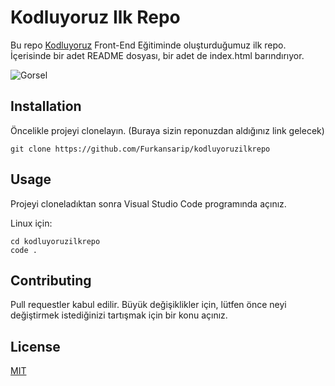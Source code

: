 
# Kodluyoruz Ilk Repo
Bu repo [Kodluyoruz](https://www.kodluyoruz.org) Front-End Eğitiminde oluşturduğumuz ilk repo. İçerisinde bir adet README dosyası, bir adet de index.html barındırıyor.

![Gorsel](https://github.com/Furkansarip/kodluyoruzilkrepo/odev.PNG)
## Installation
Öncelikle projeyi clonelayın. (Buraya sizin reponuzdan aldığınız link gelecek)

```
git clone https://github.com/Furkansarip/kodluyoruzilkrepo
```

## Usage
Projeyi cloneladıktan sonra Visual Studio Code programında açınız.

Linux için:

``` 
cd kodluyoruzilkrepo
code .
```

## Contributing
Pull requestler kabul edilir. Büyük değişiklikler için, lütfen önce neyi değiştirmek istediğinizi tartışmak için bir konu açınız.

## License
[MIT](https://choosealicense.com/licenses/mit/)
